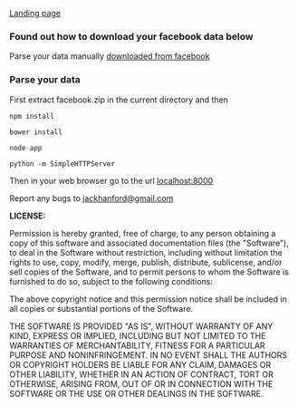 <a href="http://jackhanford.com/facebook-data-parse">Landing page</a>

### Found out how to download your facebook data below

Parse your data manually <a href="https://www.facebook.com/help/212802592074644">downloaded from facebook</a>  

### Parse your data

First extract facebook.zip in the current directory and then  

<code>npm install</code>  

<code>bower install</code>  

<code>node app</code>  

<code>python -m SimpleHTTPServer</code>  

Then in your web browser go to the url  <a href="http://localhost:8000">localhost:8000</a>  

Report any bugs to <a href="mailto:jackhanford@gmail.com">jackhanford@gmail.com</a>  

**LICENSE:**  

Permission is hereby granted, free of charge, to any person obtaining a copy
of this software and associated documentation files (the "Software"), to deal
in the Software without restriction, including without limitation the rights
to use, copy, modify, merge, publish, distribute, sublicense, and/or sell
copies of the Software, and to permit persons to whom the Software is
furnished to do so, subject to the following conditions:

The above copyright notice and this permission notice shall be included in
all copies or substantial portions of the Software.

THE SOFTWARE IS PROVIDED "AS IS", WITHOUT WARRANTY OF ANY KIND, EXPRESS OR
IMPLIED, INCLUDING BUT NOT LIMITED TO THE WARRANTIES OF MERCHANTABILITY,
FITNESS FOR A PARTICULAR PURPOSE AND NONINFRINGEMENT. IN NO EVENT SHALL THE
AUTHORS OR COPYRIGHT HOLDERS BE LIABLE FOR ANY CLAIM, DAMAGES OR OTHER
LIABILITY, WHETHER IN AN ACTION OF CONTRACT, TORT OR OTHERWISE, ARISING FROM,
OUT OF OR IN CONNECTION WITH THE SOFTWARE OR THE USE OR OTHER DEALINGS IN
THE SOFTWARE.
